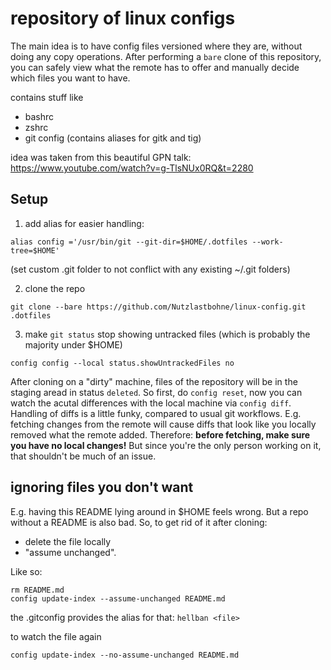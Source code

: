 # repository of linux configs

The main idea is to have config files versioned where they are, without doing any copy operations. After performing a `bare` clone of this repository, you can safely view what the remote has to offer and manually decide which files you want to have.

contains stuff like
- bashrc
- zshrc
- git config (contains aliases for gitk and tig)

idea was taken from this beautiful GPN talk: https://www.youtube.com/watch?v=g-TlsNUx0RQ&t=2280

## Setup

1) add alias for easier handling:
```
alias config ='/usr/bin/git --git-dir=$HOME/.dotfiles --work-tree=$HOME'
```

(set custom .git folder to not conflict with any existing ~/.git folders)

2) clone the repo
```
git clone --bare https://github.com/Nutzlastbohne/linux-config.git .dotfiles
```

3) make `git status` stop showing untracked files (which is probably the majority under $HOME)
```
config config --local status.showUntrackedFiles no
```

After cloning on a "dirty" machine, files of the repository will be in the staging aread in status `deleted`. So first, do `config reset`, now you can watch the acutal differences with the local machine via `config diff`. Handling of diffs is a little funky, compared to usual git workflows. E.g. fetching changes from the remote will cause diffs that look like you locally removed what the remote added. Therefore: **before fetching, make sure you have no local changes!** But since you're the only person working on it, that shouldn't be much of an issue.

## ignoring files you don't want

E.g. having this README lying around in $HOME feels wrong. But a repo without a README is also bad.
So, to get rid of it after cloning:
- delete the file locally
- "assume unchanged".

Like so:
```
rm README.md
config update-index --assume-unchanged README.md
```

the .gitconfig provides the alias for that: `hellban <file>`

to watch the file again
```
config update-index --no-assume-unchanged README.md
```
